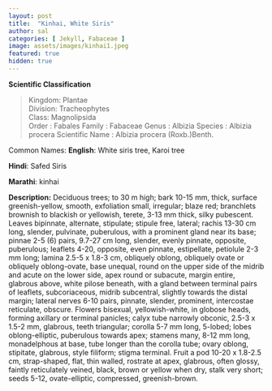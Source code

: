 ```yaml
---
layout: post
title:  "Kinhai, White Siris"
author: sal
categories: [ Jekyll, Fabaceae ]
image: assets/images/kinhai1.jpeg
featured: true
hidden: true
---
```


**Scientific Classification**  
>Kingdom:			Plantae  
>Division:			Tracheophytes  
>Class:				Magnolipsida  
>Order :		        Fabales
>Family : 	           	Fabaceae
>Genus : 	            Albizia 
>Species :              Albizia procera
>Scientific Name :      Albizia procera (Roxb.)Benth.

Common Names:
**English**: 	White siris tree, Karoi tree

**Hindi**: 		Safed Siris

**Marathi**:	kinhai

**Description:**
Deciduous trees; to 30 m high; bark 10-15 mm, thick, surface greenish-yellow, smooth, exfoliation small, irregular; blaze red; branchlets brownish to blackish or yellowish, terete, 3-13 mm thick, silky pubescent. Leaves bipinnate, alternate, stipulate; stipule free, lateral; rachis 13-30 cm long, slender, pulvinate, puberulous, with a prominent gland near its base; pinnae 2-5 (6) pairs, 9.7-27 cm long, slender, evenly pinnate, opposite, puberulous; leaflets 4-20, opposite, even pinnate, estipellate, petiolule 2-3 mm long; lamina 2.5-5 x 1.8-3 cm, obliquely oblong, obliquely ovate or obliquely oblong-ovate, base unequal, round on the upper side of the midrib and acute on the lower side, apex round or subacute, margin entire, glabrous above, white pilose beneath, with a gland between terminal pairs of leaflets, subcoriaceous, midrib subcentral, slightly towards the distal margin; lateral nerves 6-10 pairs, pinnate, slender, prominent, intercostae reticulate, obscure. Flowers bisexual, yellowish-white, in globose heads, forming axillary or terminal panicles; calyx tube narrowly obconic, 2.5-3 x 1.5-2 mm, glabrous, teeth triangular; corolla 5-7 mm long, 5-lobed; lobes oblong-elliptic, puberulous towards apex; stamens many, 8-12 mm long, monadelphous at base, tube longer than the corolla tube; ovary oblong, stipitate, glabrous, style filiform; stigma terminal. Fruit a pod 10-20 x 1.8-2.5 cm, strap-shaped, flat, thin walled, rostrate at apex, glabrous, often glossy, faintly reticulately veined, black, brown or yellow when dry, stalk very short; seeds 5-12, ovate-elliptic, compressed, greenish-brown.

